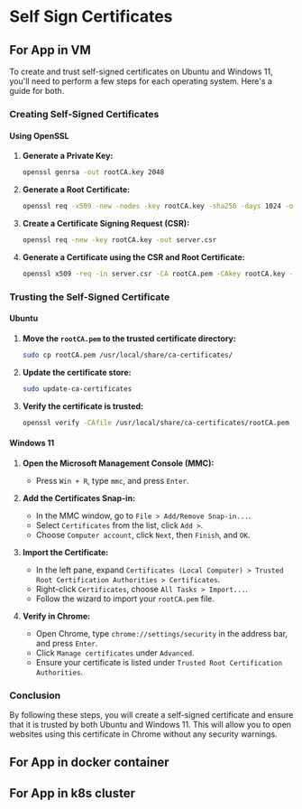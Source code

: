 # Self Sign Certificates

## For App in VM

To create and trust self-signed certificates on Ubuntu and Windows 11, you'll need to perform a few steps for each operating system. Here's a guide for both.

### Creating Self-Signed Certificates

#### Using OpenSSL

1. **Generate a Private Key:**

   ```sh
   openssl genrsa -out rootCA.key 2048
   ```

2. **Generate a Root Certificate:**

   ```sh
   openssl req -x509 -new -nodes -key rootCA.key -sha256 -days 1024 -out rootCA.pem
   ```

3. **Create a Certificate Signing Request (CSR):**

   ```sh
   openssl req -new -key rootCA.key -out server.csr
   ```

4. **Generate a Certificate using the CSR and Root Certificate:**

   ```sh
   openssl x509 -req -in server.csr -CA rootCA.pem -CAkey rootCA.key -CAcreateserial -out server.crt -days 500 -sha256
   ```

### Trusting the Self-Signed Certificate

#### Ubuntu

1. **Move the `rootCA.pem` to the trusted certificate directory:**

   ```sh
   sudo cp rootCA.pem /usr/local/share/ca-certificates/
   ```

2. **Update the certificate store:**

   ```sh
   sudo update-ca-certificates
   ```

3. **Verify the certificate is trusted:**

   ```sh
   openssl verify -CAfile /usr/local/share/ca-certificates/rootCA.pem server.crt
   ```

#### Windows 11

1. **Open the Microsoft Management Console (MMC):**
   - Press `Win + R`, type `mmc`, and press `Enter`.

2. **Add the Certificates Snap-in:**
   - In the MMC window, go to `File > Add/Remove Snap-in...`.
   - Select `Certificates` from the list, click `Add >`.
   - Choose `Computer account`, click `Next`, then `Finish`, and `OK`.

3. **Import the Certificate:**
   - In the left pane, expand `Certificates (Local Computer) > Trusted Root Certification Authorities > Certificates`.
   - Right-click `Certificates`, choose `All Tasks > Import...`.
   - Follow the wizard to import your `rootCA.pem` file.

4. **Verify in Chrome:**
   - Open Chrome, type `chrome://settings/security` in the address bar, and press `Enter`.
   - Click `Manage certificates` under `Advanced`.
   - Ensure your certificate is listed under `Trusted Root Certification Authorities`.

### Conclusion

By following these steps, you will create a self-signed certificate and ensure that it is trusted by both Ubuntu and Windows 11. This will allow you to open websites using this certificate in Chrome without any security warnings.

## For App in docker container

## For App in k8s cluster
